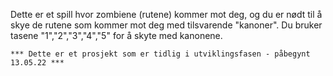 Dette er et spill hvor zombiene (rutene) kommer mot deg, og du er nødt til å skye de rutene som kommer mot deg med 
tilsvarende "kanoner". Du bruker tasene "1","2","3","4","5" for å skyte med kanonene. 

    *** Dette er et prosjekt som er tidlig i utviklingsfasen - påbegynt 13.05.22 ***
